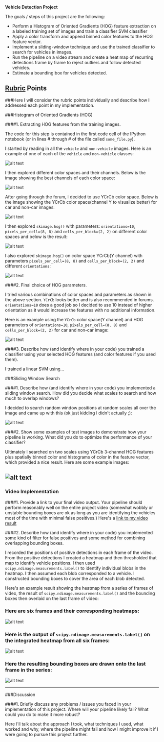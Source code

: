 **Vehicle Detection Project**

The goals / steps of this project are the following:

* Perform a Histogram of Oriented Gradients (HOG) feature extraction on a labeled training set of images and train a classifier SVM classifier
* Apply a color transform and append binned color features to the HOG feature vector. 
* Implement a sliding-window technique and use the trained classifier to search for vehicles in images.
* Run the pipeline on a video stream and create a heat map of recurring detections frame by frame to reject outliers and follow detected vehicles.
* Estimate a bounding box for vehicles detected.

[//]: # (Image References)
[image1]: ./result/car_non_car.jpg
[image2]: ./result/visualize_color_space.jpg
[image3]: ./result/car_non_car_ycrcb.jpg
[image4]: ./result/visualize_hog_on_diff_color_spaces.jpg
[image5]: ./result/visualize_hog_on_ycrcb_diff_orient.jpg
[image6]: ./result/car_non_car_ycrcb_hog.jpg
[image7]: ./examples/output_bboxes.png
[video1]: ./project_video.mp4

## [Rubric](https://review.udacity.com/#!/rubrics/513/view) Points
###Here I will consider the rubric points individually and describe how I addressed each point in my implementation.  

###Histogram of Oriented Gradients (HOG)

####1. Extracting HOG features from the training images.

The code for this step is contained in the first code cell of the IPython notebook (or in lines # through # of the file called `some_file.py`).  

I started by reading in all the `vehicle` and `non-vehicle` images.  Here is an example of one of each of the `vehicle` and `non-vehicle` classes:

![alt text][image1]

I then explored different color spaces and their channels. Below is the image showing the best channels of each color space:

![alt text][image2]

After going through the forum, I decided to use YCrCb color space. Below is the image showing the YCrCb color space(channel Y to visualize better) for car and non-car images:

![alt text][image3]

I then explored `skimage.hog()` with parameters: `orientations=10`, `pixels_per_cell=(8, 8)` and `cells_per_block=(2, 2)` on different color spaces and below is the result:

![alt text][image4]

I also explored `skimage.hog()` on color space YCrCb(Y channel) with parameters `pixels_per_cell=(8, 8)` and `cells_per_block=(2, 2)` and different `orientations`:

![alt text][image5]

####2. Final choice of HOG parameters.

I tried various combinations of color spaces and parameters as shown in the above section. `YCrCb` looks better and is also recommended in forums. `orientations=10` does a good job so I decided to use 10 instead of higher orientation as it would increase the features with no additional information.

Here is an example using the `YCrCb` color space(Y channel) and HOG parameters of `orientations=10`, `pixels_per_cell=(8, 8)` and `cells_per_block=(2, 2)` for car and non-car image:

![alt text][image6]

####3. Describe how (and identify where in your code) you trained a classifier using your selected HOG features (and color features if you used them).

I trained a linear SVM using...

###Sliding Window Search

####1. Describe how (and identify where in your code) you implemented a sliding window search.  How did you decide what scales to search and how much to overlap windows?

I decided to search random window positions at random scales all over the image and came up with this (ok just kidding I didn't actually ;):

![alt text][image3]

####2. Show some examples of test images to demonstrate how your pipeline is working.  What did you do to optimize the performance of your classifier?

Ultimately I searched on two scales using YCrCb 3-channel HOG features plus spatially binned color and histograms of color in the feature vector, which provided a nice result.  Here are some example images:

![alt text][image4]
---

### Video Implementation

####1. Provide a link to your final video output.  Your pipeline should perform reasonably well on the entire project video (somewhat wobbly or unstable bounding boxes are ok as long as you are identifying the vehicles most of the time with minimal false positives.)
Here's a [link to my video result](./project_video.mp4)


####2. Describe how (and identify where in your code) you implemented some kind of filter for false positives and some method for combining overlapping bounding boxes.

I recorded the positions of positive detections in each frame of the video.  From the positive detections I created a heatmap and then thresholded that map to identify vehicle positions.  I then used `scipy.ndimage.measurements.label()` to identify individual blobs in the heatmap.  I then assumed each blob corresponded to a vehicle.  I constructed bounding boxes to cover the area of each blob detected.  

Here's an example result showing the heatmap from a series of frames of video, the result of `scipy.ndimage.measurements.label()` and the bounding boxes then overlaid on the last frame of video:

### Here are six frames and their corresponding heatmaps:

![alt text][image5]

### Here is the output of `scipy.ndimage.measurements.label()` on the integrated heatmap from all six frames:
![alt text][image6]

### Here the resulting bounding boxes are drawn onto the last frame in the series:
![alt text][image7]



---

###Discussion

####1. Briefly discuss any problems / issues you faced in your implementation of this project.  Where will your pipeline likely fail?  What could you do to make it more robust?

Here I'll talk about the approach I took, what techniques I used, what worked and why, where the pipeline might fail and how I might improve it if I were going to pursue this project further.  

